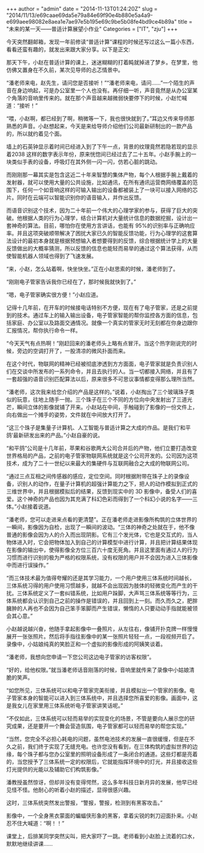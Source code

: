 +++
author = "admin"
date = "2014-11-13T01:24:20Z"
slug = "2014/11/13/e69caae69da5e79a84e69f90e4b880e5a4a9-e699aee98082e8aea1e7ae97e5b195e69c9be5b08fe4bd9ce4b89a"
title = "未来的某一天——普适计算展望小作业"
Categories = ["IT", "zju"]
+++

今天突然翻邮箱，发现一年前修读“普适计算”课程的时候还写过这么一篇小东西，看看还蛮有趣的，就发出来跟大家分享。以下是正文:





那天下午，小赵在普适计算的课上，迷迷糊糊的打着盹就掉进了梦乡。在梦里，他仿佛又置身在不久前，某次见导师的忐忑情景中。





“潘老师来电，赵先生，请问您是否接听！”“潘老师来电，请问……”一个陌生的声音在身边响起，可是办公室里一个人也没有。再仔细一听，声音竟然是从办公室某个角落的音响里传来的。就在那个声音越来越微弱快要停下的时候，小赵忙喊道：“接听！”





“喂，小赵啊，都已经到了啊，稍微等一下，我也很快就到了。”耳边又传来导师那熟悉的声音。小赵想起来，今天是来给导师介绍他们公司最新研制出的一款产品的，所以就约着见个面。





墙上的石英钟显示着时间已经进入到了下午一点，背景的纹理竟然若隐若现的显示着2038 这样的数字表示年份，原来恍惚间已经过去了二十五年。小赵手腕上的一块类似手表的设备，呼吸灯在其外侧一闪一闪，仿若心脏的跳动。





而刚刚那一幕其实是包含这近二十年来智慧的集体产物，每个人根据手腕上戴着的发射器，就可以使用大量的公共设施，比如通讯，在所有通讯运营商网络覆盖的范围下，任何一个如音响这样的可输入输出的设备都被装上了一块可以接入网络的芯片。同时在云端可以智能识别你的语音输入，并作出反馈。





而语音识别这个技术，因为二十年前一个伟大的心理学家的参与，获得了巨大的突破。他根据人类的行为心理学，结合计算机对大量统计信息的数据挖掘，设计出一套神奇的算法。目前，哪怕你在使用方言讲话，也能有 95%的识别率与正确响应率。并且这项突破顺带解决了困扰大家已久的智能反馈功能，行为心理学的这套算法设计的最初本身就是根据预想输入者想要得到的反馈，综合根据统计学上的大量反馈做出的大概率猜测，所以反馈的信息也能轻而易举的通过这个算法获得，从而使智能机器人领域也得到了飞速发展。





“来，小赵，怎么站着啊，快坐快坐。”正在小赵思索的时候，潘老师到了。





“刚刚电子管家告诉我你已经在了，那时候我就快到了。”





“嗯，电子管家确实很方便！”小赵应道。





记得十几年前，在开车的时候接电话特别不方便，现在有了电子管家，还是之前提到的技术。通过车上的输入输出设备，电子管家智能的帮你监控各方面的信息，包括家庭、办公室以及路面交通情况。就像一个真实的管家无时无刻都在你身边跟你汇报情况，帮你执行命令一样。





“今天天气有点热啊！”刚赶回来的潘老师头上略有点冒汗。当这个热字刚说完的时候，旁边的空调打开了，一股清凉的微风扑面而来。





在这个时代，物联网的精神已经被彻底渗透到方方面面，电子管家就是负责识别人们在交谈中所发布的一系列命令，并且去执行的人。当一切都接入网络，并且有了一套超强的语音识别匹配算法以后，原来很多不可思议事情都变得那么理所当然。





“潘老师，这次我来给您介绍的产品是这样的。”说着，小赵掏出了三个玻璃珠子类似的玩意，往地上随手一抛。三个珠子在三个不同的方位向中央发射出了三道光芒，瞬间立体的影像就铺了开来。小赵站在中间，手触碰到了影像的一份文件上，向右做出一个摊手的姿势，文件就在中间放大打开了。





“这三个珠子是集量子计算机、人工智能与普适计算之大成的作品。是我们‘和平鸽’最新研发出来的产品。”小赵自豪的说。





“和平鸽”公司是十几年前，苹果和谷歌两大公司合并后的产物，他们立要打造改变世界格局的产品，之前的电子管家物联网系统就是这个公司开发的。公司因为这项技术，成为了二十一世纪以来最大的集硬件与互联网融合之大成的物联网公司。





“通过三点互相之间传感器的感应，定位空间。同时根据附带在珠子上的录像设备，识别人的动作，在量子计算机的超强计算能力之下，把人的动作模拟到正式的三维世界中，并且根据模拟后的结果，反馈到现实中的 3D 影像中，备受人们的喜爱。这个神奇的产品也因为其充满了科幻色彩而得到了一个科幻小说的名字——三体。”小赵接着说道。





“潘老师，您可以走进来点看的更清楚”。正在潘老师走进影像所构筑的立体世界的一瞬间，影像因为自检，出现了一瞬间的波动。“三体的神奇之处就在于，他不像普通的影像会因为人的介入而出现阴影。它有三个发光体，它也是交互式的，当人物体进入时，它会把物体加入到自己的计算模型中进行计算，并且把计算结果体现在影像的输出中，使得影像全方位三百六十度无死角。并且这里面有通过人的行为习惯而进行识别的极为严格的权限系统，没有权限的用户并不会因为进入三体影像中而进行误操作。”





“而三体技术最为值得夸耀的还是其学习能力，一个用户使用三体系统时间越长，三体系统习得的用户使用习惯越多，就越不会出现因为肢体的轻微变化而产生的干扰。三体系统定义了一套纠错系统，比如用户跺脚，大声骂三体系统等等行为，三体系统都会认识到自己之前的操作是错误的，并且回到上一刻。而久而久之，肥胖臃肿的人再也不会因为自己笨手笨脚而产生错误，懒惰的人只要动动手指就能被领会其心意。”





小赵越说越兴奋，他随手拿起影像中一叠照片，从左往右，像铺开扑克牌一样慢慢展开一张张照片。然后将手指往影像中的某一张照片轻轻一点，一段视频开启了。录像中，小姑娘纯真的笑脸正和一个虚拟的影像形成的阿姨笑谈着。





“潘老师，我想向您申请一下您公司这边电子管家的访客权限”。





“好的，给他权限。”就当潘老师话音刚落的时候，音响里就传来了录像中小姑娘清脆的笑声。





“如您所见，三体系统可以和电子管家完美衔接，并且模拟出一个管家的影像。电子管家本身的智能可以进入到三体系统中，并且选择您所喜爱的影像。画面中，这是我女儿在家里用三体系统听电子管家讲笑话呢。”





“不仅如此，三体系统可以轻而易举的实现变化的场景，不管是要向人展示您的研究成果，还是要开一个舞会营造氛围，电子管家都可以轻而易举的帮您实现。”





“当然，您完全不必担心耗电的问题，虽然电池技术的发展一直很缓慢，但是在不久之前，我们终于实现了无缝充电。也许您没有看到，在三体构筑的虚拟世界的边缘，每个珠子都与您办公室里的照明设备形成了一条闭合的通道。这些灯都是亮着的，当您授予了三体系统一定的权限后，它就能指挥环境中的灯光，并且接收这些灯光提供的光能以及辅助它们构筑影像。”





潘教授虽然惊讶，但却并没有变得愕然，这么多年科技日新月异的发展，他早已经见怪不怪。他耐心的听着小赵的描述，显得很感兴趣。





这时，三体系统突然发出警报，“警报，警报，检测到有黑客攻击。”





影像中，一个全身黑衣蒙面的蝙蝠侠形象的黑客，拿着尖锐的刺刀迎面扑来。小赵忍不住大喊道：“啊！！”





课堂上，后排某同学突然尖叫，把大家吓了一跳。老师看到小赵脸上流着的口水，默默地继续讲课……



